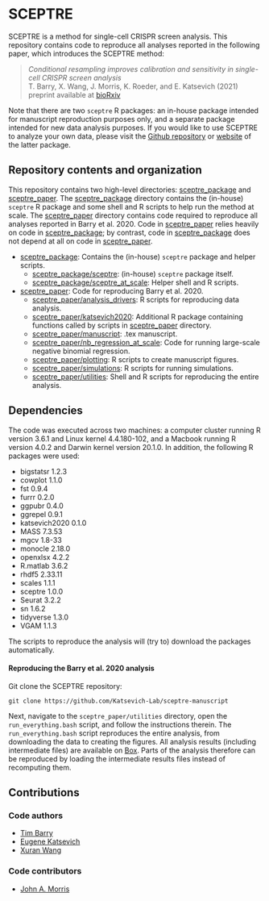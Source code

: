 # SCEPTRE

SCEPTRE is a method for single-cell CRISPR screen analysis. This repository contains code to reproduce all analyses reported in the following paper, which introduces the SCEPTRE method:

> *Conditional resampling improves calibration and sensitivity in single-cell CRISPR screen analysis* <br />
> T. Barry, X. Wang, J. Morris, K. Roeder, and E. Katsevich (2021)<br />
> preprint available at [bioRxiv](https://www.biorxiv.org/content/10.1101/2020.08.13.250092v6)

Note that there are two `sceptre` R packages: an in-house package intended for manuscript reproduction purposes only, and a separate package intended for new data analysis purposes. If you would like to use SCEPTRE to analyze your own data, please visit the [Github repository](https://github.com/Katsevich-Lab/sceptre) or [website](https://katsevich-lab.github.io/sceptre/) of the latter package.

## Repository contents and organization

This repository contains two high-level directories: [sceptre_package](./sceptre_package) and [sceptre_paper](./sceptre_paper). The [sceptre_package](./sceptre_package) directory contains the (in-house) `sceptre` R package and some shell and R scripts to help run the method at scale. The [sceptre_paper](./sceptre_paper) directory contains code required to reproduce all analyses reported in Barry et al. 2020. Code in [sceptre_paper](./sceptre_paper) relies heavily on code in [sceptre_package](./sceptre_package); by contrast, code in [sceptre_package](./sceptre_package) does not depend at all on code in [sceptre_paper](./sceptre_paper).

* [sceptre_package](./sceptre_package): Contains the (in-house) `sceptre` package and helper scripts.
  - [sceptre_package/sceptre](./sceptre_package/sceptre): (in-house) `sceptre` package itself.
  - [sceptre_package/sceptre_at_scale](./sceptre_package/sceptre_at_scale): Helper shell and R scripts.
* [sceptre_paper](./sceptre_paper): Code for reproducing Barry et al. 2020.
  - [sceptre_paper/analysis_drivers](./sceptre_paper/analysis_drivers): R scripts for reproducing data analysis.
  - [sceptre_paper/katsevich2020](./sceptre_paper/katsevich2020): Additional R package containing functions called by scripts in [sceptre_paper](./sceptre_paper) directory.
  - [sceptre_paper/manuscript](./sceptre_paper/manuscript): .tex manuscript.
  - [sceptre_paper/nb_regression_at_scale](./sceptre_paper/nb_regression_at_scale): Code for running large-scale negative binomial regression.
  - [sceptre_paper/plotting](./sceptre_paper/plotting): R scripts to create manuscript figures.
  - [sceptre_paper/simulations](./sceptre_paper/simulations): R scripts for running simulations.
  - [sceptre_paper/utilities](./sceptre_paper/utilities): Shell and R scripts for reproducing the entire analysis.

## Dependencies

The code was executed across two machines: a computer cluster running R version 3.6.1 and Linux kernel 4.4.180-102, and a Macbook running R version 4.0.2 and Darwin kernel version 20.1.0. In addition, the following R packages were used:

- bigstatsr 1.2.3
- cowplot 1.1.0
- fst 0.9.4
- furrr 0.2.0
- ggpubr 0.4.0
- ggrepel 0.9.1
- katsevich2020 0.1.0
- MASS 7.3.53
- mgcv 1.8-33
- monocle 2.18.0
- openxlsx 4.2.2
- R.matlab 3.6.2
- rhdf5 2.33.11
- scales 1.1.1
- sceptre 1.0.0
- Seurat 3.2.2
- sn 1.6.2
- tidyverse 1.3.0
- VGAM 1.1.3

The scripts to reproduce the analysis will (try to) download the packages automatically.

#### Reproducing the Barry et al. 2020 analysis

Git clone the SCEPTRE repository:

```
git clone https://github.com/Katsevich-Lab/sceptre-manuscript
```

Next, navigate to the `sceptre_paper/utilities` directory, open the `run_everything.bash` script, and follow the instructions therein. The `run_everything.bash` script reproduces the entire analysis, from downloading the data to creating the figures. All analysis results (including intermediate files) are available on [Box](https://upenn.box.com/v/sceptre-files). Parts of the analysis therefore can be reproduced by loading the intermediate results files instead of recomputing them.

## Contributions

### Code authors
- [Tim Barry](https://timothy-barry.github.io/)
- [Eugene Katsevich](https://ekatsevi.github.io/)
- [Xuran Wang](https://xuranw.github.io/personalwebsite/)

### Code contributors
- [John A. Morris](https://morrisgenetics.com/publications/)
